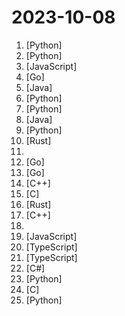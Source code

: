 # 2023-10-08

1. [](https://github.comundefined "Create Customized Software using Natural Language Idea (through LLM-powered Multi-Agent Collaboration)") [Python]
2. [](https://github.comundefined "Dev tool that writes scalable apps from scratch while the developer oversees the implementation") [Python]
3. [](https://github.comundefined "Low-code platform for building business applications. Connect to databases, cloud storages, GraphQL, API endpoints, Airtable, Google sheets, OpenAI, etc and build apps using drag and drop application builder. Built using JavaScript/TypeScript. 🚀") [JavaScript]
4. [](https://github.comundefined "A self-hosted BitTorrent indexer, DHT crawler, content classifier and torrent search engine with web UI, GraphQL API and Servarr stack integration.") [Go]
5. [](https://github.comundefined "Infinitely scalable, event-driven, language-agnostic orchestration and scheduling platform to manage millions of workflows declaratively in code.") [Java]
6. [](https://github.comundefined "GPT-powered chat for documentation, chat with your documents") [Python]
7. [](https://github.comundefined "Langchain + Docker + Neo4j") [Python]
8. [](https://github.comundefined "JVector: the most advanced embedded vector search engine") [Java]
9. [](https://github.comundefined "The official Python library for the OpenAI API") [Python]
10. [](https://github.comundefined "Source code of Ferrocene, safety-critical Rust toolchain") [Rust]
11. [](https://github.comundefined "Curated list of project-based tutorials") 
12. [](https://github.comundefined "CNCF Jaeger, a Distributed Tracing Platform") [Go]
13. [](https://github.comundefined "Get up and running with Llama 2 and other large language models locally") [Go]
14. [](https://github.comundefined "An Open Source Machine Learning Framework for Everyone") [C++]
15. [](https://github.comundefined "A command line tool and library for transferring data with URL syntax, supporting DICT, FILE, FTP, FTPS, GOPHER, GOPHERS, HTTP, HTTPS, IMAP, IMAPS, LDAP, LDAPS, MQTT, POP3, POP3S, RTMP, RTMPS, RTSP, SCP, SFTP, SMB, SMBS, SMTP, SMTPS, TELNET, TFTP, WS and WSS. libcurl offers a myriad of powerful features") [C]
16. [](https://github.comundefined "Visualize streams of multimodal data. Fast, easy to use, and simple to integrate. Built in Rust using egui.") [Rust]
17. [](https://github.comundefined "ONNX Runtime: cross-platform, high performance ML inferencing and training accelerator") [C++]
18. [](https://github.comundefined "These are the best resources for System Design on the Internet") 
19. [](https://github.comundefined "A highly customizable homepage (or startpage / application dashboard) with Docker and service API integrations.") [JavaScript]
20. [](https://github.comundefined "Apache Superset is a Data Visualization and Data Exploration Platform") [TypeScript]
21. [](https://github.comundefined "The open source Firebase alternative. Follow to stay updated about our public Beta.") [TypeScript]
22. [](https://github.comundefined "Clean Architecture Solution Template for ASP.NET Core") [C#]
23. [](https://github.comundefined "Langchain-Chatchat（原Langchain-ChatGLM）基于 Langchain 与 ChatGLM 等语言模型的本地知识库问答 | Langchain-Chatchat (formerly langchain-ChatGLM), local knowledge based LLM (like ChatGLM) QA app with langchain") [Python]
24. [](https://github.comundefined "PoC for CVE-2023-4911") [C]
25. [](https://github.comundefined "Build high-quality LLM apps - from prototyping, testing to production deployment and monitoring.") [Python]
